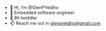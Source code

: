 - 👋 Hi, I’m @GlenPYeldho
- 👀 Embedded software engineer
- 🌱 Bit twiddler
- 📫 Reach me out in glenpyeldho@gmail.com

<!---
GlenPYeldho/GlenPYeldho is a ✨ special ✨ repository because its `README.md` (this file) appears on your GitHub profile.
You can click the Preview link to take a look at your changes.
--->
